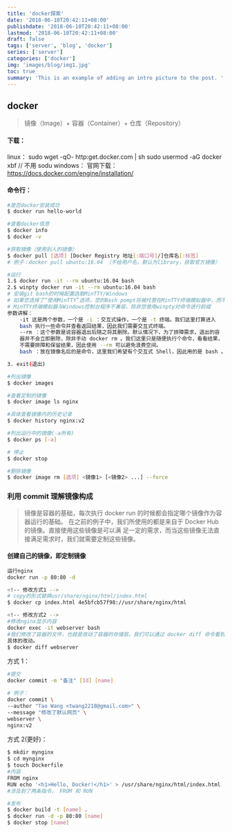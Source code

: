 ```yaml
---
title: 'docker探索'
date: '2018-06-10T20:42:11+08:00'
publishdate: '2018-06-10T20:42:11+08:00'
lastmod: '2018-06-10T20:42:11+08:00'
draft: false
tags: ['server', 'blog', 'docker']
series: ['server']
categories: ['docker']
img: 'images/blog/img1.jpg'
toc: true
summary: 'This is an example of adding an intro picture to the post. '
---
```


## docker

> 镜像（Image）+ 容器（Container）+ 仓库（Repository）

#### 下载：

linux：
sudo wget -qO- http:get.docker.com | sh
sudo usermod -aG docker xbf // 不用 sodu
windows：
官网下载：https://docs.docker.com/engine/installation/

#### 命令行：

```bash
#是否docker安装成功
$ docker run hello-world

#查看docker信息
$ docker info
$ docker -v

#获取镜像（使用别人的镜像）
$ docker pull [选项] [Docker Registry 地址[:端口号]/]仓库名[:标签]
# 例子：docker pull ubuntu:16.04 （不给用户名，默认为library，获取官方镜像）

#运行
1.$ docker run -it --rm ubuntu:16.04 bash
2.$ winpty docker run -it --rm ubuntu:16.04 bash
# 安装git bash的时候配置选取MinTTY/Windows
# 如果您选择了“使用MinTTY”选项，您的Bash pompt将被托管在MinTTY终端模拟器中，而不是使用Windows的CMD控制台。
# MinTTY终端模拟器与Windows控制台程序不兼容，除非您使用winpty对命令进行前缀
参数讲解：
    -it 这是两个参数，一个是 -i ：交互式操作，一个是 -t 终端。我们这里打算进入
    bash 执行一些命令并查看返回结果，因此我们需要交互式终端。
    --rm ：这个参数是说容器退出后随之将其删除。默认情况下，为了排障需求，退出的容
    器并不会立即删除，除非手动 docker rm 。我们这里只是随便执行个命令，看看结果，
    不需要排障和保留结果，因此使用 --rm 可以避免浪费空间。
    bash ：放在镜像名后的是命令，这里我们希望有个交互式 Shell，因此用的是 bash 。

3. exit(退出)

#列出镜像
$ docker images

#查看定制的镜像
$ docker image ls nginx

#具体查看镜像内的历史记录
$ docker history nginx:v2

#列出运行中的镜像(-a所有)
$ docker ps [-a]

# 停止
$ docker stop

#删除镜像
$ docker image rm [选项] <镜像1> [<镜像2> ...] --force
```

### 利用 commit 理解镜像构成

> 镜像是容器的基础，每次执行 docker run 的时候都会指定哪个镜像作为容器运行的基础。
> 在之前的例子中，我们所使用的都是来自于 Docker Hub 的镜像。直接使用这些镜像是可以满
> 足一定的需求，而当这些镜像无法直接满足需求时，我们就需要定制这些镜像。

#### 创建自己的镜像，即定制镜像

```bash
运行nginx
docker run -p 80:80 -d
```

```bash
<!-- 修改方式1 -->
# copy的形式替换usr/share/nginx/html/index.html
$ docker cp index.html 4e5bfcb57f98://usr/share/nginx/html

<!-- 修改方式2 -->
#修改nginx显示内容
docker exec -it webserver bash
#我们修改了容器的文件，也就是改动了容器的存储层。我们可以通过 docker diff 命令看到
具体的改动。
$ docker diff webserver
```

方式 1：

```bash
#提交
docker commit -m "备注" [Id] [name]

# 例子：
docker commit \
--author "Tao Wang <twang2218@gmail.com>" \
--message "修改了默认网页" \
webserver \
nginx:v2
```

方式 2(更好)：

```bash
$ mkdir mynginx
$ cd mynginx
$ touch Dockerfile
#内容
FROM nginx
RUN echo '<h1>Hello, Docker!</h1>' > /usr/share/nginx/html/index.html
#涉及到了两条指令， FROM 和 RUN

#发布
$ docker build -t [name] .
$ docker run -d -p 80:80 [name]
$ docker stop [name]
```
